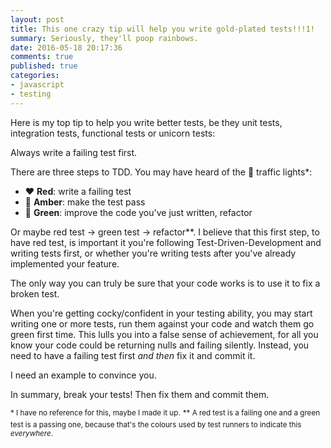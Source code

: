 ```yaml
---
layout: post
title: This one crazy tip will help you write gold-plated tests!!!1!
summary: Seriously, they'll poop rainbows.
date: 2016-05-18 20:17:36
comments: true
published: true
categories:
- javascript
- testing
---
```


Here is my top tip to help you write better tests, be they unit tests, integration tests, functional tests or unicorn tests:

Always write a failing test first.

There are three steps to TDD. You may have heard of the 🚦 traffic lights*:

* ❤️ __Red__: write a failing test
* 💛 __Amber__: make the test pass
* 💚 __Green__: improve the code you've just written, refactor

Or maybe red test -> green test -> refactor**. I believe that this first step, to have red test, is important it you're following Test-Driven-Development and writing tests first, or whether you're writing tests after you've already implemented your feature.

The only way you can truly be sure that your code works is to use it to fix a broken test.

When you're getting cocky/confident in your testing ability, you may start writing one or more tests, run them against your code and watch them go green first time. This lulls you into a false sense of achievement, for all you know your code could be returning nulls and failing silently. Instead, you need to have a failing test first _and then_ fix it and commit it.

I need an example to convince you.

<!-- Why do I recommend this? You might be writing the equivalent of `expect(true).toEqual(true)` in your tests, pointless. You might not have tested the feature you think you have. You might have written a lovely test case that doesn't do anything, or doesn't behave as you expect, but because your tests are green you think everything is OK. It's important while you're writing your tests to break them to double check everything is working as you expect. -->

In summary, break your tests! Then fix them and commit them.

<sup>\* I have no reference for this, maybe I made it up.</sup>
<sup>\** A red test is a failing one and a green test is a passing one, because that's the colours used by test runners to indicate this _everywhere_.</sup>